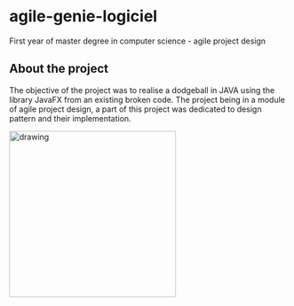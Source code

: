 # agile-genie-logiciel

First year of master  degree in computer science - agile project design

## About the project
The objective of the project was to realise a dodgeball in JAVA using the library JavaFX from an existing broken code. The project being in a module of agile project design, a part of this project was dedicated to design pattern and their implementation.

<img src="https://user-images.githubusercontent.com/41020659/202846923-db47b5f6-8edf-487a-955d-ac4af37f6e5a.png" alt="drawing" width="300"/>
